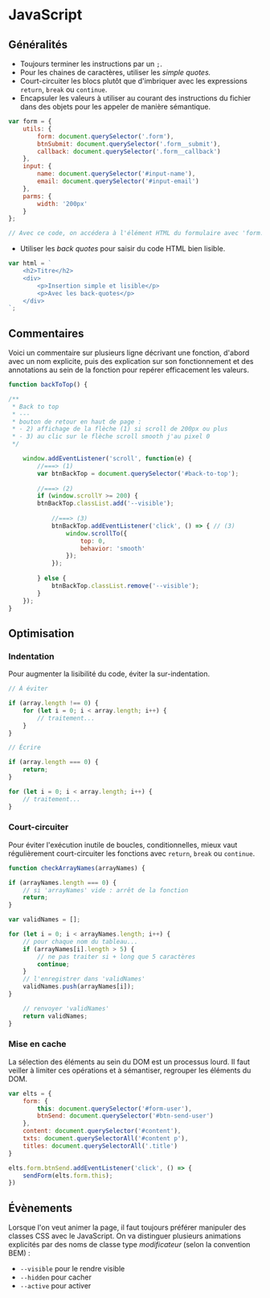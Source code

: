 # JavaScript

## Généralités

- Toujours terminer les instructions par un `;`.
- Pour les chaines de caractères, utiliser les *simple quotes.*
- Court-circuiter les blocs plutôt que d'imbriquer avec les expressions `return`, `break` ou `continue`.
- Encapsuler les valeurs à utiliser au courant des instructions du fichier dans des objets pour les appeler de manière sémantique.

```javascript
var form = {
	utils: {
		form: document.querySelector('.form'),
		btnSubmit: document.querySelector('.form__submit'),
		callback: document.querySelector('.form__callback')
	},
	input: {
		name: document.querySelector('#input-name'),
		email: document.querySelector('#input-email')
	},
	parms: {
		width: '200px'
	}
};

// Avec ce code, on accédera à l'élément HTML du formulaire avec 'form.utils.form'
```

- Utiliser les *back quotes* pour saisir du code HTML bien lisible.

```javascript
var html = `
	<h2>Titre</h2>
	<div>
		<p>Insertion simple et lisible</p>
		<p>Avec les back-quotes</p>
	</div>
`;
```

## Commentaires

Voici un commentaire sur plusieurs ligne décrivant une fonction, d'abord avec un nom explicite, puis des explication sur son fonctionnement et des annotations au sein de la fonction pour repérer efficacement les valeurs.

```javascript
function backToTop() {

/**
 * Back to top
 * ---
 * bouton de retour en haut de page :
 * - 2) affichage de la flèche (1) si scroll de 200px ou plus
 * - 3) au clic sur le flèche scroll smooth j'au pixel 0
 */

	window.addEventListener('scroll', function(e) {
		//===> (1)
		var btnBackTop = document.querySelector('#back-to-top');
		
		//===> (2)
		if (window.scrollY >= 200) {
		btnBackTop.classList.add('--visible');
		
			//===> (3)
			btnBackTop.addEventListener('click', () => { // (3)
				window.scrollTo({
					top: 0,
					behavior: 'smooth'
				});
			});
		
		} else {
			btnBackTop.classList.remove('--visible');
		}
	});
}
```

## Optimisation

### Indentation

Pour augmenter la lisibilité du code, éviter la sur-indentation.

```javascript
// À éviter

if (array.length !== 0) {
	for (let i = 0; i < array.length; i++) {
		// traitement...
	}
}

// Écrire

if (array.length === 0) {
	return;
}

for (let i = 0; i < array.length; i++) {
	// traitement...
}
```

### Court-circuiter

Pour éviter l'exécution inutile de boucles, conditionnelles, mieux vaut régulièrement court-circuiter les fonctions avec `return`, `break` ou `continue`.

```javascript
function checkArrayNames(arrayNames) {

if (arrayNames.length === 0) {
	// si 'arrayNames' vide : arrêt de la fonction
	return;
}

var validNames = [];

for (let i = 0; i < arrayNames.length; i++) {
	// pour chaque nom du tableau...
	if (arrayNames[i].length > 5) {
		// ne pas traiter si + long que 5 caractères
		continue;
	}
	// l'enregistrer dans 'validNames'
	validNames.push(arrayNames[i]);
}

	// renvoyer 'validNames'
	return validNames;
}
```

### Mise en cache

La sélection des éléments au sein du DOM est un processus lourd. Il faut veiller à limiter ces opérations et à sémantiser, regrouper les éléments du DOM.

```javascript
var elts = {
	form: {
		this: document.querySelector('#form-user'),
		btnSend: document.querySelector('#btn-send-user')
	},
	content: document.querySelector('#content'),
	txts: document.querySelectorAll('#content p'),
	titles: document.querySelectorAll('.title')
}

elts.form.btnSend.addEventListener('click', () => {
	sendForm(elts.form.this);
})
```

## Évènements

Lorsque l'on veut animer la page, il faut toujours préférer manipuler des classes CSS avec le JavaScript. On va distinguer plusieurs animations explicités par des noms de classe type *modificateur* (selon la convention BEM) :

- `--visible` pour le rendre visible
- `--hidden` pour cacher
- `--active` pour activer